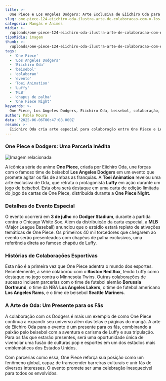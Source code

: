 ```yaml
---
title: >-
  One Piece e Los Angeles Dodgers: Arte Exclusiva de Eiichiro Oda para Evento Especial
slug: one-piece-124-eiichiro-oda-ilustra-arte-de-colaboracao-com-o-los-angeles-dodgers
categoria: Mangás e Animes
midia: >-
  /uploads/one-piece-124-eiichiro-oda-ilustra-arte-de-colaboracao-com-o-los-angeles-dodgers-thumb.webp
tipoMidia: imagem
thumb: >-
  /uploads/one-piece-124-eiichiro-oda-ilustra-arte-de-colaboracao-com-o-los-angeles-dodgers-thumb.webp
tags:
  - 'One Piece'
  - 'Los Angeles Dodgers'
  - 'Eiichiro Oda'
  - 'beisebol'
  - 'colaborao'
  - 'evento'
  - 'Toei Animation'
  - 'Luffy'
  - 'MLB'
  - 'chapus de palha'
  - 'One Piece Night'
keywords: >-
  One Piece, Los Angeles Dodgers, Eiichiro Oda, beisebol, colaboração, evento, Toei Animation, Luffy, MLB, chapéus de palha, One Piece Night
author: Pablo Moura
data: '2025-06-06T00:47:08.000Z'
resumo: >-
  Eiichiro Oda cria arte especial para colaboração entre One Piece e Los Angeles Dodgers. Torcedores receberão itens exclusivos durante a One Piece Night no Dodger Stadium.
---
```


### One Piece e Dodgers: Uma Parceria Inédita

![Imagem relacionada](/uploads/one-piece-124-eiichiro-oda-ilustra-arte-de-colaboracao-com-o-los-angeles-dodgers-0.webp)

A icônica série de anime **One Piece**, criada por Eiichiro Oda, une forças com o famoso time de beisebol **Los Angeles Dodgers** em um evento que promete agitar os fãs de ambas as franquias. A **Toei Animation** revelou uma arte exclusiva de Oda, que retrata o protagonista **Luffy** em ação durante um jogo de beisebol. Esta obra será destaque em uma carta de edição limitada do jogo de cartas de One Piece, distribuída durante a **One Piece Night**.

### Detalhes do Evento Especial

O evento ocorrerá em **3 de julho** no **Dodger Stadium**, durante a partida contra o Chicago White Sox. Além da distribuição da carta especial, a **MLB** (Major League Baseball) anunciou que o estádio estará repleto de ativações temáticas de One Piece. Os primeiros 40 mil torcedores que chegarem ao evento serão presenteados com chapéus de palha exclusivos, uma referência direta ao famoso chapéu de Luffy.

### Histórias de Colaborações Esportivas

Esta não é a primeira vez que One Piece adentra o mundo dos esportes. Recentemente, a série colaborou com o **Boston Red Sox**, tendo Luffy como destaque no jogo contra o Minnesota Twins. Outras colaborações de sucesso incluem parcerias com o time de futebol alemão **Borussia Dortmund**, o time da NBA **Los Angeles Lakers**, o time de futebol americano **Los Angeles Rams**, e o time de beisebol **Seattle Mariners**.

### A Arte de Oda: Um Presente para os Fãs

A colaboração com os Dodgers é mais um exemplo de como One Piece continua a expandir seu universo além das telas e páginas do mangá. A arte de Eiichiro Oda para o evento é um presente para os fãs, combinando a paixão pelo beisebol com a aventura e carisma de Luffy e sua tripulação. Para os fãs que estarão presentes, será uma oportunidade única de vivenciar uma fusão de culturas pop e esportes em um dos estádios mais emblemáticos dos Estados Unidos.

Com parcerias como essa, One Piece reforça sua posição como um fenômeno global, capaz de transcender barreiras culturais e unir fãs de diversos interesses. O evento promete ser uma celebração inesquecível para todos os envolvidos.